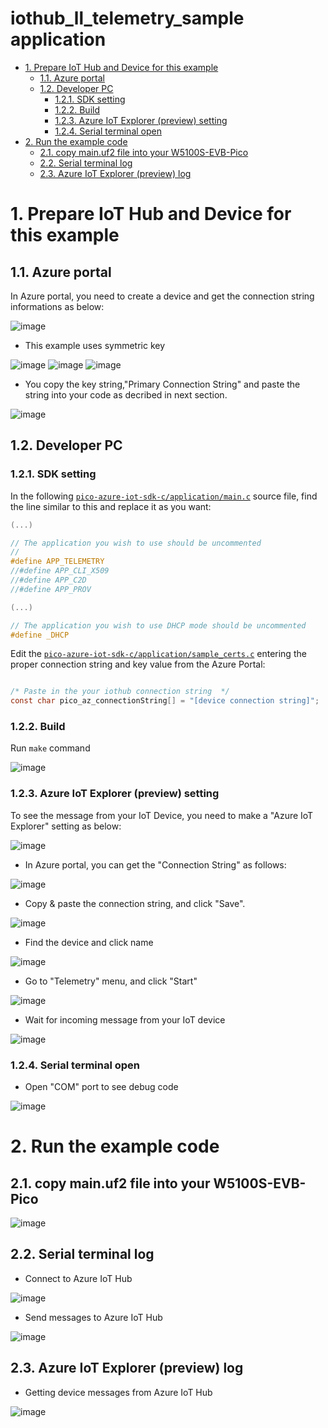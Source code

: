 <!-- omit in toc -->
# iothub_ll_telemetry_sample application
- [1. Prepare IoT Hub and Device for this example](#1-prepare-iot-hub-and-device-for-this-example)
  - [1.1. Azure portal](#11-azure-portal)
  - [1.2. Developer PC](#12-developer-pc)
    - [1.2.1. SDK setting](#121-sdk-setting)
    - [1.2.2. Build](#122-build)
    - [1.2.3. Azure IoT Explorer (preview) setting](#123-azure-iot-explorer-preview-setting)
    - [1.2.4. Serial terminal open](#124-serial-terminal-open)
- [2. Run the example code](#2-run-the-example-code)
  - [2.1. copy main.uf2 file into your W5100S-EVB-Pico](#21-copy-mainuf2-file-into-your-w5100s-evb-pico)
  - [2.2. Serial terminal log](#22-serial-terminal-log)
  - [2.3. Azure IoT Explorer (preview) log](#23-azure-iot-explorer-preview-log)

# 1. Prepare IoT Hub and Device for this example
## 1.1. Azure portal 
In Azure portal, you need to create a device and get the connection string informations as below: 

![image](https://user-images.githubusercontent.com/6334864/137315276-40dd94f6-1abe-49c7-857b-9dcac646f056.png)

- This example uses symmetric key

![image](https://user-images.githubusercontent.com/6334864/137315405-e557691b-c9f7-4c6b-be4e-d30811d2aad2.png)
![image](https://user-images.githubusercontent.com/6334864/137315457-de69349f-76b4-4aee-bc6c-b09e1f39a542.png)
![image](https://user-images.githubusercontent.com/6334864/137315472-918638d8-667d-4ed8-8962-8a2412340285.png)

- You copy the key string,"Primary Connection String" and paste the string into your code as decribed in next section.

![image](https://user-images.githubusercontent.com/6334864/137315489-38c72158-118a-4797-a42e-7e6239348a41.png)

## 1.2. Developer PC

### 1.2.1. SDK setting
In the following [`pico-azure-iot-sdk-c/application/main.c`](pico-azure-iot-sdk-c/application/main.c) source file, find the line similar to this and replace it as you want:

```C
(...)

// The application you wish to use should be uncommented
//
#define APP_TELEMETRY
//#define APP_CLI_X509
//#define APP_C2D
//#define APP_PROV

(...)

// The application you wish to use DHCP mode should be uncommented
#define _DHCP
```

Edit the [`pico-azure-iot-sdk-c/application/sample_certs.c`](pico-azure-iot-sdk-c/application/sample_certs.c)  entering the proper connection string and key value from the Azure Portal:

```C

/* Paste in the your iothub connection string  */
const char pico_az_connectionString[] = "[device connection string]";

```
### 1.2.2. Build
Run `make` command

![image](https://user-images.githubusercontent.com/6334864/137315593-efe9ba65-7b46-4f1c-8d62-6c0097be2164.png)

### 1.2.3. Azure IoT Explorer (preview) setting
To see the message from your IoT Device, you need to make a "Azure IoT Explorer" setting as below:

![image](https://user-images.githubusercontent.com/6334864/137316202-036e9dd1-bac3-4765-993d-cf34b462bed9.png)

- In Azure portal, you can get the "Connection String" as follows:

![image](https://user-images.githubusercontent.com/6334864/137316902-ef7a8b5f-b295-44ce-825f-6ad1a2233482.png)

- Copy & paste the connection string, and click "Save".

![image](https://user-images.githubusercontent.com/6334864/137317080-615fdbda-5e7b-48d2-8cfb-50291b6bb53a.png)

- Find the device and click name

![image](https://user-images.githubusercontent.com/6334864/137317529-653dda9b-d534-41da-aa86-7e68b51a094e.png)

- Go to "Telemetry" menu, and click "Start"

![image](https://user-images.githubusercontent.com/6334864/137317554-c17aabe7-cfd9-44fe-877b-5b5fd2d9ca28.png)

- Wait for incoming message from your IoT device

![image](https://user-images.githubusercontent.com/6334864/137317564-da8a3677-09fc-4490-b713-58f444934324.png)

### 1.2.4. Serial terminal open

- Open "COM" port to see debug code

![image](https://user-images.githubusercontent.com/6334864/137317966-b9f63168-e011-4a0a-a3b1-345d1e847304.png)

# 2. Run the example code

## 2.1. copy main.uf2 file into your W5100S-EVB-Pico
![image](https://user-images.githubusercontent.com/6334864/137318763-14d23305-af22-45d1-ab43-4143b50b658c.png)

## 2.2. Serial terminal log

- Connect to Azure IoT Hub

![image](https://user-images.githubusercontent.com/6334864/137318915-f46ac81c-8308-4f4f-939d-06cb279fea1f.png)

- Send messages to Azure IoT Hub

![image](https://user-images.githubusercontent.com/6334864/137319072-1c90ca70-9e6b-4af7-834b-a6adec321715.png)

## 2.3. Azure IoT Explorer (preview) log

- Getting device messages from Azure IoT Hub

![image](https://user-images.githubusercontent.com/6334864/137319420-d392a7aa-f117-43bf-945a-d84bf0913c7e.png)
